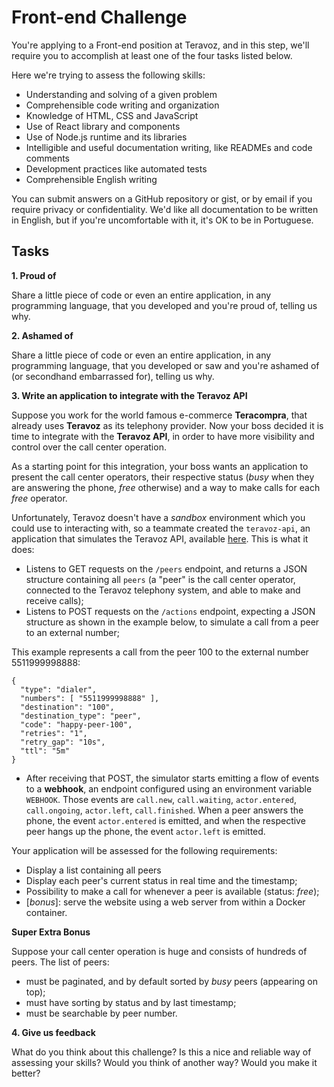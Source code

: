 # Front-end Challenge

You're applying to a Front-end position at Teravoz, and in this step, we'll require you to accomplish at least one of the four tasks listed below.

Here we're trying to assess the following skills:

- Understanding and solving of a given problem
- Comprehensible code writing and organization
- Knowledge of HTML, CSS and JavaScript
- Use of React library and components
- Use of Node.js runtime and its libraries
- Intelligible and useful documentation writing, like READMEs and code comments
- Development practices like automated tests
- Comprehensible English writing

You can submit answers on a GitHub repository or gist, or by email if you require privacy or confidentiality. We'd like all documentation to be written in English, but if you're uncomfortable with it, it's OK to be in Portuguese.

## Tasks

**1. Proud of**

Share a little piece of code or even an entire application, in any programming language, that you developed and you're proud of, telling us why.

**2. Ashamed of**

Share a little piece of code or even an entire application, in any programming language, that you developed or saw and you're ashamed of (or secondhand embarrassed for), telling us why.

**3. Write an application to integrate with the Teravoz API**

Suppose you work for the world famous e-commerce **Teracompra**, that already uses **Teravoz** as its telephony provider. Now your boss decided it is time to integrate with the **Teravoz API**, in order to have more visibility and control over the call center operation.

As a starting point for this integration, your boss wants an application to present the call center operators, their respective status (_busy_ when they are answering the phone, _free_ otherwise) and a way to make calls for each _free_ operator.

Unfortunately, Teravoz doesn't have a _sandbox_ environment which you could use to interacting with, so a teammate created the `teravoz-api`, an application that simulates the Teravoz API, available [here](./teravoz-api). This is what it does:
- Listens to GET requests on the `/peers` endpoint, and returns a JSON structure containing all `peers` (a "peer" is the call center operator, connected to the Teravoz telephony system, and able to make and receive calls);
- Listens to POST requests on the `/actions` endpoint, expecting a JSON structure as shown in the example below, to simulate a call from a peer to an external number;

This example represents a call from the peer 100 to the external number 5511999998888:
```
{
  "type": "dialer",
  "numbers": [ "5511999998888" ],
  "destination": "100",
  "destination_type": "peer",
  "code": "happy-peer-100",
  "retries": "1",
  "retry_gap": "10s",
  "ttl": "5m"
}
```

- After receiving that POST, the simulator starts emitting a flow of events to a **webhook**, an endpoint configured using an environment variable `WEBHOOK`. Those events are `call.new`, `call.waiting`, `actor.entered`, `call.ongoing`, `actor.left`, `call.finished`. When a peer answers the phone, the event `actor.entered` is emitted, and when the respective peer hangs up the phone, the event `actor.left` is emitted.

Your application will be assessed for the following requirements:
- Display a list containing all peers
- Display each peer's current status in real time and the timestamp;
- Possibility to make a call for whenever a peer is available (status: _free_);
- [_bonus_]: serve the website using a web server from within a Docker container.

**Super Extra Bonus**

Suppose your call center operation is huge and consists of hundreds of peers. The list of peers:
- must be paginated, and by default sorted by _busy_ peers (appearing on top);
- must have sorting by status and by last timestamp;
- must be searchable by peer number.

**4. Give us feedback**

What do you think about this challenge? Is this a nice and reliable way of assessing your skills? Would you think of another way? Would you make it better?
